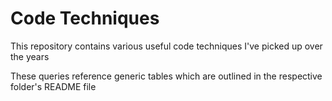 # Code Techniques
This repository contains various useful code techniques I've picked up over the years

These queries reference generic tables which are outlined in the respective folder's README file
